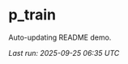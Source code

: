 # p_train

Auto-updating README demo.

<!--START_SECTION:status-->
_Last run: 2025-09-25 06:35 UTC_
<!--END_SECTION:status-->





































































































































































































































































































































































































































































































































































































































































































































































